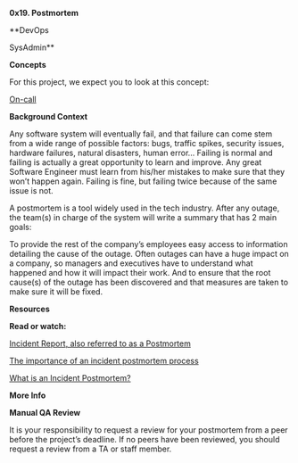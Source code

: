 **0x19. Postmortem**

**DevOps

SysAdmin**

**Concepts**

For this project, we expect you to look at this concept:

[On-call](https://intranet.alxswe.com/concepts/39)

**Background Context**

Any software system will eventually fail, and that failure can come stem from a wide range of possible factors: bugs, traffic spikes, security issues, hardware failures, natural disasters, human error… Failing is normal and failing is actually a great opportunity to learn and improve. Any great Software Engineer must learn from his/her mistakes to make sure that they won’t happen again. Failing is fine, but failing twice because of the same issue is not.

A postmortem is a tool widely used in the tech industry. After any outage, the team(s) in charge of the system will write a summary that has 2 main goals:

To provide the rest of the company’s employees easy access to information detailing the cause of the outage. Often outages can have a huge impact on a company, so managers and executives have to understand what happened and how it will impact their work.
And to ensure that the root cause(s) of the outage has been discovered and that measures are taken to make sure it will be fixed.

**Resources**

**Read or watch:**

[Incident Report, also referred to as a Postmortem](https://intranet.alxswe.com/rltoken/vkEjk-M6yBWW-wyB-7-I9Q)

[The importance of an incident postmortem process](https://intranet.alxswe.com/rltoken/QwvgCYt2zjKRT7qMRe7I8A)

[What is an Incident Postmortem?](https://intranet.alxswe.com/rltoken/kBjhT2PIr4X-U8FLI97--Q)

**More Info**

**Manual QA Review**

It is your responsibility to request a review for your postmortem from a peer before the project’s deadline. If no peers have been reviewed, you should request a review from a TA or staff member.

